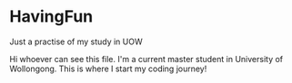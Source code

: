# HavingFun
Just a practise of my study in UOW

Hi whoever can see this file.
I'm a current master student in University of Wollongong.
This is where I start my coding journey!
